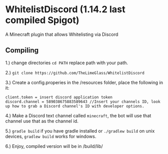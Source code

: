# WhitelistDiscord (1.14.2 last compiled Spigot)
A Minecraft plugin that allows Whitelisting via Discord

## Compiling

1.) change directories `cd PATH` replace path with your path.

2.) `git clone https://github.com/TheLimeGlass/WhitelistDiscord`

3.) Create a config.properies in the /resources folder, place the following in it:
```
client.token = insert discord application token
discord.channel = 589038675883589643 //Insert your channels ID, look up how to grab a Discord channel's ID with developer options.
```
4.) Make a Discord text channel called `minecraft`, the bot will use that channel use that as the channel id.

5.) `gradle build` if you have gradle installed or `./gradlew build` on unix devices, `gradlew build` works for windows.

6.) Enjoy, compiled version will be in /build/lib/

